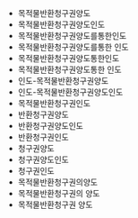 - 목적물반환청구권양도
- 목적물반환청구권양도인도
- 목적물반환청구권양도를통한인도
- 목적물반환청구권양도를통한 인도
- 목적물반환청구권양도통한인도
- 목적물반환청구권양도통한 인도
- 인도-목적물반환청구권양도
- 인도-목적물반환청구권양도인도
- 목적물반환청구권인도
- 반환청구권양도
- 반환청구권양도인도
- 반환청구권인도
- 청구권양도
- 청구권양도인도
- 청구권인도
- 목적물반환청구권의양도
- 목적물반환청구권의 양도
- 목적물반환청구권 양도